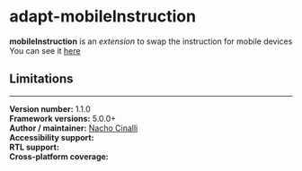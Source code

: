 # adapt-mobileInstruction  

**mobileInstruction** is an *extension* to swap the instruction for mobile devices
You can see it [here](https://adaptlearning-no-core.web.app/#/id/eo-15)
## Limitations
 

----------------------------
**Version number:**  1.1.0  
**Framework versions:**  5.0.0+     
**Author / maintainer:**  [Nacho Cinalli](https://github.com/nachocinalli/)    
**Accessibility support:**    
**RTL support:**  
**Cross-platform coverage:** 